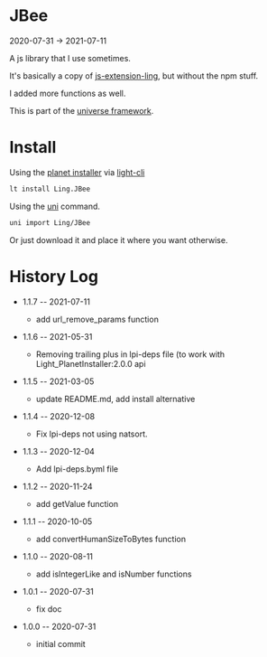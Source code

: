 JBee
===========
2020-07-31 -> 2021-07-11



A js library that I use sometimes.

It's basically a copy of [js-extension-ling](https://www.npmjs.com/package/js-extension-ling),
but without the npm stuff.

I added more functions as well.





This is part of the [universe framework](https://github.com/karayabin/universe-snapshot).


Install
==========
Using the [planet installer](https://github.com/lingtalfi/Light_PlanetInstaller) via [light-cli](https://github.com/lingtalfi/Light_Cli)
```bash
lt install Ling.JBee
```

Using the [uni](https://github.com/lingtalfi/universe-naive-importer) command.
```bash
uni import Ling/JBee
```

Or just download it and place it where you want otherwise.








History Log
=============

- 1.1.7 -- 2021-07-11

    - add url_remove_params function
  
- 1.1.6 -- 2021-05-31

    - Removing trailing plus in lpi-deps file (to work with Light_PlanetInstaller:2.0.0 api

- 1.1.5 -- 2021-03-05

    - update README.md, add install alternative

- 1.1.4 -- 2020-12-08

    - Fix lpi-deps not using natsort.

- 1.1.3 -- 2020-12-04

    - Add lpi-deps.byml file

- 1.1.2 -- 2020-11-24

    - add getValue function
    
- 1.1.1 -- 2020-10-05

    - add convertHumanSizeToBytes function

- 1.1.0 -- 2020-08-11

    - add isIntegerLike and isNumber functions
    
- 1.0.1 -- 2020-07-31

    - fix doc
    
- 1.0.0 -- 2020-07-31

    - initial commit